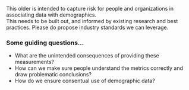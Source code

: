 This older is intended to capture risk for people and organizations in associating data with demographics.  
This needs to be built out, and informed by existing research and best practices. Please do propose industry standards we can leverage.


### Some guiding questions...

* What are the unintended consequences of providing these measurements?
* How can we make sure people understand the metrics correctly and draw problematic conclusions?
* How do we ensure consentual use of demographic data?
